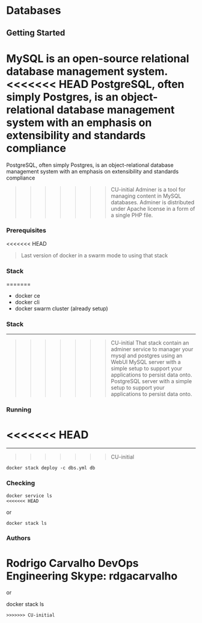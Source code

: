# Databases

## Getting Started

MySQL is an open-source relational database management system.
<<<<<<< HEAD
PostgreSQL, often simply Postgres, is an object-relational database management system with an emphasis on extensibility and standards compliance
=======

PostgreSQL, often simply Postgres, is an object-relational database management system with an emphasis on extensibility and standards compliance

>>>>>>> CU-initial
Adminer is a tool for managing content in MySQL databases. Adminer is distributed under Apache license in a form of a single PHP file.

### Prerequisites

<<<<<<< HEAD
> Last version of docker in a swarm mode to using that stack

### Stack

=======
* docker ce
* docker cli
* docker swarm cluster (already setup)

### Stack

---

>>>>>>> CU-initial
That stack contain an adminer service to manager your mysql and postgres using an WebUI
MySQL server with a simple setup to support your applications to persist data onto.
PostgreSQL server with a simple setup to support your applications to persist data onto.

### Running

<<<<<<< HEAD
=======
---

>>>>>>> CU-initial
```(shell)
docker stack deploy -c dbs.yml db
```

### Checking

```(shell)
docker service ls
<<<<<<< HEAD
```

or

```(shell)
docker stack ls
```

### Authors

Rodrigo Carvalho
DevOps Engineering
Skype: rdgacarvalho
=======

or

docker stack ls
```
>>>>>>> CU-initial
